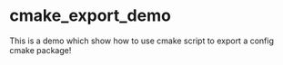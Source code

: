 # cmake_export_demo

This is a demo which show how to use cmake script to export a config cmake package!